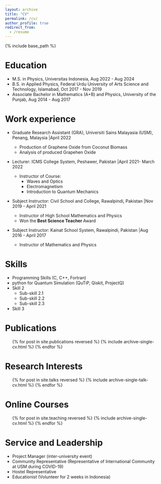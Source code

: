 ```yaml
---
layout: archive
title: "CV"
permalink: /cv/
author_profile: true
redirect_from:
  - /resume
---
```


{% include base_path %}

Education
======
* M.S. in Physics, Universitas Indonesia, Aug 2022 - Aug 2024
* B.S. in Applied Physics, Federal Urdu University of Arts Science and Technology, Islamabad, Oct 2017 - Nov 2019
* Associate Bachelor in Mathematics (A+B) and Physics, University of the Punjab, Aug 2014 - Aug 2017

Work experience
======
* Graduate Research Assistant (GRA), Universiti Sains Malayasia (USM), Penang, Malaysia |April 2022
  * Production of Graphene Oxide from Coconut Biomass
  * Analysis of produced Grapehen Oxide

* Lecturer: ICMS College System, Peshawer, Pakistan |April 2021- March 2022
  * Instructor of Course:
    * Waves and Optics
    * Electromagnetism
    * Introduction to Quantum Mechanics
  

* Subject Instructor: Civil School and College, Rawalpindi, Pakistan |Nov 2019 - April 2021
  * Instructor of High School Mathematics and Physics
  * Won the <b> Best Science Teacher </b> Award
 
* Subject Instructor: Kainat School System, Rawalpindi, Pakistan |Aug 2016 - April 2017
  * Instructor of Mathematics and Physics

  
Skills
======
* Programming Skills (C, C++, Fortran)
* python for Quantum Simulation (QuTiP, Qiskit, ProjectQ)
* Skill 2
  * Sub-skill 2.1
  * Sub-skill 2.2
  * Sub-skill 2.3
* Skill 3

Publications
======
  <ul>{% for post in site.publications reversed %}
    {% include archive-single-cv.html %}
  {% endfor %}</ul>
  
Research Interests
======
  <ul>{% for post in site.talks reversed %}
    {% include archive-single-talk-cv.html  %}
  {% endfor %}</ul>
  
Online Courses
======
  <ul>{% for post in site.teaching reversed %}
    {% include archive-single-cv.html %}
  {% endfor %}</ul>
  
Service and Leadership
======
* Project Manager (inter-university event)
* Community Representative (Representative of International Community at USM during COVID-19)
* Hostel Representative
* Educationist (Volunteer for 2 weeks in Indonesia)
